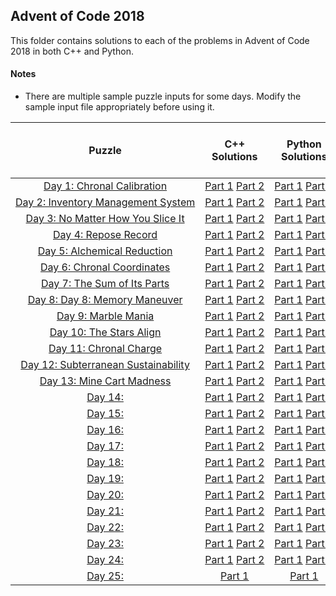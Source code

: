 ## Advent of Code 2018 ##

This folder contains solutions to each of the problems in Advent of Code 2018 in both C++ and Python.

#### Notes ####
* There are multiple sample puzzle inputs for some days. Modify the sample input file appropriately before using it.

|Puzzle|C++ Solutions|Python Solutions|Input|Sample Input|Puzzle page with solutions|
|:---:|:---:|:---:|:---:|:---:|:---:|
| <nobr> [Day 1: Chronal Calibration](https://adventofcode.com/2018/day/1) </nobr> | <nobr> [Part 1](/2018/cpp/day_01a.cpp) [Part 2](/2018/cpp/day_01b.cpp) </nobr> |[Part 1](/2018/python/day_01a.py) [Part 2](/2018/python/day_01b.py)|[Link](/2018/input/day_01_input)|[Link](/2018/sample_input/day_01_sample_input)|[Link](/2018/puzzles/day_01_puzzle)|
| <nobr> [Day 2: Inventory Management System](https://adventofcode.com/2018/day/2) </nobr> | <nobr> [Part 1](/2018/cpp/day_02a.cpp) [Part 2](/2018/cpp/day_02b.cpp) </nobr> | <nobr> [Part 1](/2018/python/day_02a.py) [Part 2](/2018/python/day_02b.py) </nobr> |[Link](/2018/input/day_02_input)|[Link](/2018/sample_input/day_02_sample_input)|[Link](/2018/puzzles/day_02_puzzle)|
| <nobr> [Day 3: No Matter How You Slice It](https://adventofcode.com/2018/day/3) </nobr> | <nobr> [Part 1](/2018/cpp/day_03a.cpp) [Part 2](/2018/cpp/day_03b.cpp) </nobr> | <nobr> [Part 1](/2018/python/day_03a.py) [Part 2](/2018/python/day_03b.py) </nobr> |[Link](/2018/input/day_03_input)|[Link](/2018/sample_input/day_03_sample_input)|[Link](/2018/puzzles/day_03_puzzle)|
| <nobr> [Day 4: Repose Record](https://adventofcode.com/2018/day/4) </nobr> | <nobr> [Part 1](/2018/cpp/day_04a.cpp) [Part 2](/2018/cpp/day_04b.cpp) </nobr> | <nobr> [Part 1](/2018/python/day_04a.py) [Part 2](/2018/python/day_04b.py) </nobr> |[Link](/2018/input/day_04_input)|[Link](/2018/sample_input/day_04_sample_input)|[Link](/2018/puzzles/day_04_puzzle)|
| <nobr> [Day 5: Alchemical Reduction](https://adventofcode.com/2018/day/5) </nobr> | <nobr> [Part 1](/2018/cpp/day_05a.cpp) [Part 2](/2018/cpp/day_05b.cpp) </nobr> | <nobr> [Part 1](/2018/python/day_05a.py) [Part 2](/2018/python/day_05b.py) </nobr> |[Link](/2018/input/day_05_input)|[Link](/2018/sample_input/day_05_sample_input)|[Link](/2018/puzzles/day_05_puzzle)|
| <nobr> [Day 6: Chronal Coordinates](https://adventofcode.com/2018/day/6) </nobr> | <nobr> [Part 1](/2018/cpp/day_06a.cpp) [Part 2](/2018/cpp/day_06b.cpp) </nobr> | <nobr> [Part 1](/2018/python/day_06a.py) [Part 2](/2018/python/day_06b.py) </nobr> |[Link](/2018/input/day_06_input)|[Link](/2018/sample_input/day_06_sample_input)|[Link](/2018/puzzles/day_06_puzzle)|
| <nobr> [Day 7: The Sum of Its Parts](https://adventofcode.com/2018/day/7) </nobr> | <nobr> [Part 1](/2018/cpp/day_07a.cpp) [Part 2](/2018/cpp/day_07b.cpp) </nobr> | <nobr> [Part 1](/2018/python/day_07a.py) [Part 2](/2018/python/day_07b.py) </nobr> |[Link](/2018/input/day_07_input)|[Link](/2018/sample_input/day_07_sample_input)|[Link](/2018/puzzles/day_07_puzzle)|
| <nobr> [Day 8: Day 8: Memory Maneuver](https://adventofcode.com/2018/day/8) </nobr> | <nobr> [Part 1](/2018/cpp/day_08a.cpp) [Part 2](/2018/cpp/day_08b.cpp) </nobr> | <nobr> [Part 1](/2018/python/day_08a.py) [Part 2](/2018/python/day_08b.py) </nobr> |[Link](/2018/input/day_08_input)|[Link](/2018/sample_input/day_08_sample_input)|[Link](/2018/puzzles/day_08_puzzle)|
| <nobr> [Day 9: Marble Mania](https://adventofcode.com/2018/day/9) </nobr> | <nobr> [Part 1](/2018/cpp/day_09a.cpp) [Part 2](/2018/cpp/day_09b.cpp) </nobr> | <nobr> [Part 1](/2018/python/day_09a.py) [Part 2](/2018/python/day_09b.py) </nobr> |[Link](/2018/input/day_09_input)|[Link](/2018/sample_input/day_09_sample_input)|[Link](/2018/puzzles/day_09_puzzle)|
| <nobr> [Day 10: The Stars Align](https://adventofcode.com/2018/day/10) </nobr> | <nobr> [Part 1](/2018/cpp/day_10a.cpp) [Part 2](/2018/cpp/day_10b.cpp) </nobr> | <nobr> [Part 1](/2018/python/day_10a.py) [Part 2](/2018/python/day_10b.py) </nobr> |[Link](/2018/input/day_10_input)|[Link](/2018/sample_input/day_10_sample_input)|[Link](/2018/puzzles/day_10_puzzle)|
| <nobr> [Day 11: Chronal Charge](https://adventofcode.com/2018/day/11) </nobr> | <nobr> [Part 1](/2018/cpp/day_11a.cpp) [Part 2](/2018/cpp/day_11b.cpp) </nobr> | <nobr> [Part 1](/2018/python/day_11a.py) [Part 2](/2018/python/day_11b.py) </nobr> |[Link](/2018/input/day_11_input)|[Link](/2018/sample_input/day_11_sample_input)|[Link](/2018/puzzles/day_11_puzzle)|
| <nobr> [Day 12: Subterranean Sustainability](https://adventofcode.com/2018/day/12) </nobr> | <nobr> [Part 1](/2018/cpp/day_12a.cpp) [Part 2](/2018/cpp/day_12b.cpp) </nobr> | <nobr> [Part 1](/2018/python/day_12a.py) [Part 2](/2018/python/day_12b.py) </nobr> |[Link](/2018/input/day_12_input)|[Link](/2018/sample_input/day_12_sample_input)|[Link](/2018/puzzles/day_12_puzzle)|
| <nobr> [Day 13: Mine Cart Madness](https://adventofcode.com/2018/day/13) </nobr> | <nobr> [Part 1](/2018/cpp/day_13a.cpp) [Part 2](/2018/cpp/day_13b.cpp) </nobr> | <nobr> [Part 1](/2018/python/day_13a.py) [Part 2](/2018/python/day_13b.py) </nobr> |[Link](/2018/input/day_13_input)|[Link](/2018/sample_input/day_13_sample_input)|[Link](/2018/puzzles/day_13_puzzle)|
| <nobr> [Day 14: ](https://adventofcode.com/2018/day/14) </nobr> | <nobr> [Part 1](/2018/cpp/day_14a.cpp) [Part 2](/2018/cpp/day_14b.cpp) </nobr> | <nobr> [Part 1](/2018/python/day_14a.py) [Part 2](/2018/python/day_14b.py) </nobr> |[Link](/2018/input/day_14_input)|[Link](/2018/sample_input/day_14_sample_input)|[Link](/2018/puzzles/day_14_puzzle)|
| <nobr> [Day 15: ](https://adventofcode.com/2018/day/15) </nobr> | <nobr> [Part 1](/2018/cpp/day_15a.cpp) [Part 2](/2018/cpp/day_15b.cpp) </nobr> | <nobr> [Part 1](/2018/python/day_15a.py) [Part 2](/2018/python/day_15b.py) </nobr> |[Link](/2018/input/day_15_input)|[Link](/2018/sample_input/day_15_sample_input)|[Link](/2018/puzzles/day_15_puzzle)|
| <nobr> [Day 16: ](https://adventofcode.com/2018/day/16) </nobr> | <nobr> [Part 1](/2018/cpp/day_16a.cpp) [Part 2](/2018/cpp/day_16b.cpp) </nobr> | <nobr> [Part 1](/2018/python/day_16a.py) [Part 2](/2018/python/day_16b.py) </nobr> |[Link](/2018/input/day_16_input)|[Link](/2018/sample_input/day_16_sample_input)|[Link](/2018/puzzles/day_16_puzzle)|
| <nobr> [Day 17: ](https://adventofcode.com/2018/day/17) </nobr> | <nobr> [Part 1](/2018/cpp/day_17a.cpp) [Part 2](/2018/cpp/day_17b.cpp) </nobr> | <nobr> [Part 1](/2018/python/day_17a.py) [Part 2](/2018/python/day_17b.py) </nobr> |[Link](/2018/input/day_17_input)|[Link](/2018/sample_input/day_17_sample_input)|[Link](/2018/puzzles/day_17_puzzle)|
| <nobr> [Day 18: ](https://adventofcode.com/2018/day/18) </nobr> | <nobr> [Part 1](/2018/cpp/day_18a.cpp) [Part 2](/2018/cpp/day_18b.cpp) </nobr> | <nobr> [Part 1](/2018/python/day_18a.py) [Part 2](/2018/python/day_18b.py) </nobr> |[Link](/2018/input/day_18_input)|[Link](/2018/sample_input/day_18_sample_input)|[Link](/2018/puzzles/day_18_puzzle)|
| <nobr> [Day 19: ](https://adventofcode.com/2018/day/19) </nobr> | <nobr> [Part 1](/2018/cpp/day_19a.cpp) [Part 2](/2018/cpp/day_19b.cpp) </nobr> | <nobr> [Part 1](/2018/python/day_19a.py) [Part 2](/2018/python/day_19b.py) </nobr> |[Link](/2018/input/day_19_input)|[Link](/2018/sample_input/day_19_sample_input)|[Link](/2018/puzzles/day_19_puzzle)|
| <nobr> [Day 20: ](https://adventofcode.com/2018/day/20) </nobr> | <nobr> [Part 1](/2018/cpp/day_20a.cpp) [Part 2](/2018/cpp/day_20b.cpp) </nobr> | <nobr> [Part 1](/2018/python/day_20a.py) [Part 2](/2018/python/day_20b.py) </nobr> |[Link](/2018/input/day_20_input)|[Link](/2018/sample_input/day_20_sample_input)|[Link](/2018/puzzles/day_20_puzzle)|
| <nobr> [Day 21: ](https://adventofcode.com/2018/day/21) </nobr> | <nobr> [Part 1](/2018/cpp/day_21a.cpp) [Part 2](/2018/cpp/day_21b.cpp) </nobr> | <nobr> [Part 1](/2018/python/day_21a.py) [Part 2](/2018/python/day_21b.py) </nobr> |[Link](/2018/input/day_21_input)|[Link](/2018/sample_input/day_21_sample_input)|[Link](/2018/puzzles/day_21_puzzle)|
| <nobr> [Day 22: ](https://adventofcode.com/2018/day/22) </nobr> | <nobr> [Part 1](/2018/cpp/day_22a.cpp) [Part 2](/2018/cpp/day_22b.cpp) </nobr> | <nobr> [Part 1](/2018/python/day_22a.py) [Part 2](/2018/python/day_22b.py) </nobr> |[Link](/2018/input/day_22_input)|[Link](/2018/sample_input/day_22_sample_input)|[Link](/2018/puzzles/day_22_puzzle)|
| <nobr> [Day 23: ](https://adventofcode.com/2018/day/23) </nobr> | <nobr> [Part 1](/2018/cpp/day_23a.cpp) [Part 2](/2018/cpp/day_23b.cpp) </nobr> | <nobr> [Part 1](/2018/python/day_23a.py) [Part 2](/2018/python/day_23b.py) </nobr> |[Link](/2018/input/day_23_input)|[Link](/2018/sample_input/day_23_sample_input)|[Link](/2018/puzzles/day_23_puzzle)|
| <nobr> [Day 24: ](https://adventofcode.com/2018/day/24) </nobr> | <nobr> [Part 1](/2018/cpp/day_24a.cpp) [Part 2](/2018/cpp/day_24b.cpp) </nobr> | <nobr> [Part 1](/2018/python/day_24a.py) [Part 2](/2018/python/day_24b.py) </nobr> |[Link](/2018/input/day_24_input)|[Link](/2018/sample_input/day_24_sample_input)|[Link](/2018/puzzles/day_24_puzzle)|
| <nobr> [Day 25: ](https://adventofcode.com/2018/day/25) </nobr> | <nobr> [Part 1](/2018/cpp/day_25a.cpp) </nobr> | <nobr> [Part 1](/2018/python/day_25a.py) </nobr> |[Link](/2018/input/day_25_input)|[Link](/2018/sample_input/day_25_sample_input)|[Link](/2018/puzzles/day_25_puzzle)|
